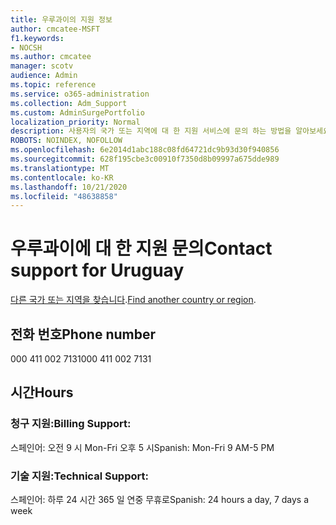 ```yaml
---
title: 우루과이의 지원 정보
author: cmcatee-MSFT
f1.keywords:
- NOCSH
ms.author: cmcatee
manager: scotv
audience: Admin
ms.topic: reference
ms.service: o365-administration
ms.collection: Adm_Support
ms.custom: AdminSurgePortfolio
localization_priority: Normal
description: 사용자의 국가 또는 지역에 대 한 지원 서비스에 문의 하는 방법을 알아보세요.
ROBOTS: NOINDEX, NOFOLLOW
ms.openlocfilehash: 6e2014d1abc188c08fd64721dc9b93d30f940856
ms.sourcegitcommit: 628f195cbe3c00910f7350d8b09997a675dde989
ms.translationtype: MT
ms.contentlocale: ko-KR
ms.lasthandoff: 10/21/2020
ms.locfileid: "48638858"
---
```

# <a name="contact-support-for-uruguay"></a><span data-ttu-id="29ffe-103">우루과이에 대 한 지원 문의</span><span class="sxs-lookup"><span data-stu-id="29ffe-103">Contact support for Uruguay</span></span>

<span data-ttu-id="29ffe-104">[다른 국가 또는 지역을 찾습니다](../contact-support-for-business-products.md).</span><span class="sxs-lookup"><span data-stu-id="29ffe-104">[Find another country or region](../contact-support-for-business-products.md).</span></span>

## <a name="phone-number"></a><span data-ttu-id="29ffe-105">전화 번호</span><span class="sxs-lookup"><span data-stu-id="29ffe-105">Phone number</span></span>
<span data-ttu-id="29ffe-106">000 411 002 7131</span><span class="sxs-lookup"><span data-stu-id="29ffe-106">000 411 002 7131</span></span>

## <a name="hours"></a><span data-ttu-id="29ffe-107">시간</span><span class="sxs-lookup"><span data-stu-id="29ffe-107">Hours</span></span>
### <a name="billing-support"></a><span data-ttu-id="29ffe-108">청구 지원:</span><span class="sxs-lookup"><span data-stu-id="29ffe-108">Billing Support:</span></span>

<span data-ttu-id="29ffe-109">스페인어: 오전 9 시 Mon-Fri 오후 5 시</span><span class="sxs-lookup"><span data-stu-id="29ffe-109">Spanish: Mon-Fri 9 AM-5 PM</span></span>

### <a name="technical-support"></a><span data-ttu-id="29ffe-110">기술 지원:</span><span class="sxs-lookup"><span data-stu-id="29ffe-110">Technical Support:</span></span>

<span data-ttu-id="29ffe-111">스페인어: 하루 24 시간 365 일 연중 무휴로</span><span class="sxs-lookup"><span data-stu-id="29ffe-111">Spanish: 24 hours a day, 7 days a week</span></span>
